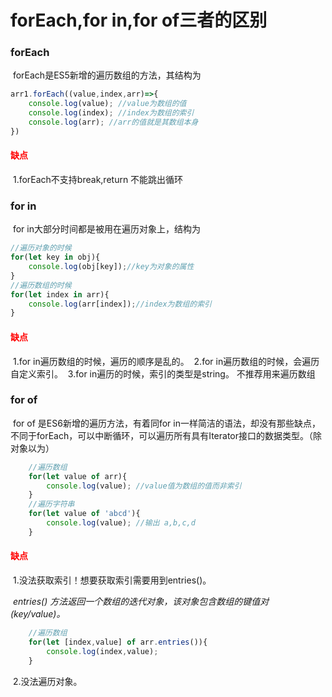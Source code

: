 # forEach,for in,for of三者的区别

### forEach

​	forEach是ES5新增的遍历数组的方法，其结构为
```javascript
arr1.forEach((value,index,arr)=>{
    console.log(value); //value为数组的值
    console.log(index); //index为数组的索引
    console.log(arr); //arr的值就是其数组本身
})
```
#### <font color='red'> 缺点 </font>
​	1.forEach不支持break,return 不能跳出循环

### for in
​	for in大部分时间都是被用在遍历对象上，结构为
```javascript
//遍历对象的时候
for(let key in obj){
    console.log(obj[key]);//key为对象的属性
}
//遍历数组的时候
for(let index in arr){
    console.log(arr[index]);//index为数组的索引
}
```

#### <font color='red'>缺点</font>
​	1.for in遍历数组的时候，遍历的顺序是乱的。
​	2.for in遍历数组的时候，会遍历自定义索引。
​	3.for in遍历的时候，索引的类型是string。
不推荐用来遍历数组

### for of
​	for of 是ES6新增的遍历方法，有着同for in一样简洁的语法，却没有那些缺点，不同于forEach，可以中断循环，可以遍历所有具有Iterator接口的数据类型。（除对象以为）

```javascript
    //遍历数组
    for(let value of arr){
        console.log(value); //value值为数组的值而非索引
    }
    //遍历字符串
    for(let value of 'abcd'){
        console.log(value); //输出 a,b,c,d
    }
```

#### <font color='red'>缺点</font>
​	1.没法获取索引！想要获取索引需要用到entries()。

​	*entries() 方法返回一个数组的迭代对象，该对象包含数组的键值对 (key/value)。*

```javascript
    //遍历数组
    for(let [index,value] of arr.entries()){
        console.log(index,value); 
    }
```
​	2.没法遍历对象。